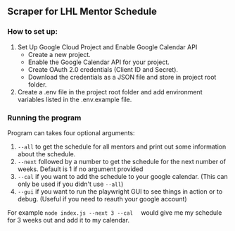 ## Scraper for LHL Mentor Schedule

### How to set up:
1. Set Up Google Cloud Project and Enable Google Calendar API
    - Create a new project.
    - Enable the Google Calendar API for your project.
    - Create OAuth 2.0 credentials (Client ID and Secret).
    - Download the credentials as a JSON file and store in project root folder.
2. Create a .env file in the project root folder and add environment variables listed in the .env.example file.

### Running the program
Program can takes four optional arguments: 
1) `--all` to get the schedule for all mentors and print out some information about the schedule.
2) `--next` followed by a number to get the schedule for the next number of weeks.  Default is 1 if no argument provided
3) `--cal` if you want to add the schedule to your google calendar. (This can only be used if you didn't use `--all`)
4) `--gui` if you want to run the playwright GUI to see things in action or to debug. (Useful if you need to reauth your google account)

For example `node index.js --next 3 --cal  ` would give me my schedule for 3 weeks out and add it to my calendar.

